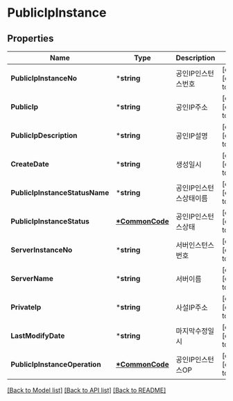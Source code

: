 # PublicIpInstance

## Properties
Name | Type | Description | Notes
------------ | ------------- | ------------- | -------------
**PublicIpInstanceNo** | ***string** | 공인IP인스턴스번호 | [optional] [default to null]
**PublicIp** | ***string** | 공인IP주소 | [optional] [default to null]
**PublicIpDescription** | ***string** | 공인IP설명 | [optional] [default to null]
**CreateDate** | ***string** | 생성일시 | [optional] [default to null]
**PublicIpInstanceStatusName** | ***string** | 공인IP인스턴스상태이름 | [optional] [default to null]
**PublicIpInstanceStatus** | **[*CommonCode](CommonCode.md)** | 공인IP인스턴스상태 | [optional] [default to null]
**ServerInstanceNo** | ***string** | 서버인스턴스번호 | [optional] [default to null]
**ServerName** | ***string** | 서버이름 | [optional] [default to null]
**PrivateIp** | ***string** | 사설IP주소 | [optional] [default to null]
**LastModifyDate** | ***string** | 마지막수정일시 | [optional] [default to null]
**PublicIpInstanceOperation** | **[*CommonCode](CommonCode.md)** | 공인IP인스턴스OP | [optional] [default to null]

[[Back to Model list]](../README.md#documentation-for-models) [[Back to API list]](../README.md#documentation-for-api-endpoints) [[Back to README]](../README.md)



